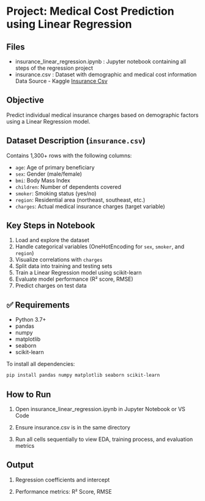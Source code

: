 # Project: Medical Cost Prediction using Linear Regression

## Files
- insurance_linear_regression.ipynb : Jupyter notebook containing all steps of the regression project
- insurance.csv                     : Dataset with demographic and medical cost information
Data Source - Kaggle [Insurance Csv](https://www.kaggle.com/datasets/awaiskaggler/insurance-csv)

## Objective
Predict individual medical insurance charges based on demographic factors using a Linear Regression model.

## Dataset Description (`insurance.csv`)
Contains 1,300+ rows with the following columns:
- `age`: Age of primary beneficiary
- `sex`: Gender (male/female)
- `bmi`: Body Mass Index
- `children`: Number of dependents covered
- `smoker`: Smoking status (yes/no)
- `region`: Residential area (northeast, southeast, etc.)
- `charges`: Actual medical insurance charges (target variable)

## Key Steps in Notebook
1. Load and explore the dataset
2. Handle categorical variables (OneHotEncoding for `sex`, `smoker`, and `region`)
3. Visualize correlations with `charges`
4. Split data into training and testing sets
5. Train a Linear Regression model using scikit-learn
6. Evaluate model performance (R² score, RMSE)
7. Predict charges on test data

## ✅ Requirements
- Python 3.7+
- pandas
- numpy
- matplotlib
- seaborn
- scikit-learn

To install all dependencies:
```bash
pip install pandas numpy matplotlib seaborn scikit-learn
```
## How to Run
1. Open insurance_linear_regression.ipynb in Jupyter Notebook or VS Code

2. Ensure insurance.csv is in the same directory

3. Run all cells sequentially to view EDA, training process, and evaluation metrics

## Output
1. Regression coefficients and intercept

2. Performance metrics: R² Score, RMSE
